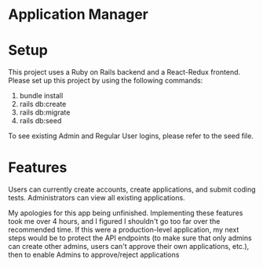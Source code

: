# Application Manager 

# Setup 
This project uses a Ruby on Rails backend and a React-Redux frontend. Please set up this project by using the following commands: 
1. bundle install 
2. rails db:create 
3. rails db:migrate 
4. rails db:seed 

To see existing Admin and Regular User logins, please refer to the seed file. 

# Features
Users can currently create accounts, create applications, and submit coding tests. Administrators can view all existing applications. 

My apologies for this app being unfinished. Implementing these features took me over 4 hours, and I figured I shouldn't go too far over the recommended time. If this were a production-level application, my next steps would be to protect the API endpoints (to make sure that only admins can create other admins, users can't approve their own applications, etc.), then to enable Admins to approve/reject applications